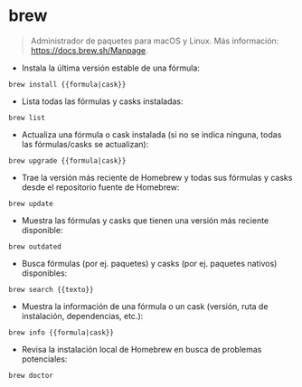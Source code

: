 # brew

> Administrador de paquetes para macOS y Linux.
> Más información: <https://docs.brew.sh/Manpage>.

- Instala la última versión estable de una fórmula:

`brew install {{formula|cask}}`

- Lista todas las fórmulas y casks instaladas:

`brew list`

- Actualiza una fórmula o cask instalada (si no se indica ninguna, todas las fórmulas/casks se actualizan):

`brew upgrade {{formula|cask}}`

- Trae la versión más reciente de Homebrew y todas sus fórmulas y casks desde el repositorio fuente de Homebrew:

`brew update`

- Muestra las fórmulas y casks que tienen una versión más reciente disponible:

`brew outdated`

- Busca fórmulas (por ej. paquetes) y casks (por ej. paquetes nativos) disponibles:

`brew search {{texto}}`

- Muestra la información de una fórmula o un cask (versión, ruta de instalación, dependencias, etc.):

`brew info {{formula|cask}}`

- Revisa la instalación local de Homebrew en busca de problemas potenciales:

`brew doctor`
